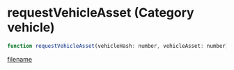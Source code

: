 # requestVehicleAsset (Category vehicle)

```js
function requestVehicleAsset(vehicleHash: number, vehicleAsset: number): void
```

[filename](requestVehicleAsset_m.md ':include')